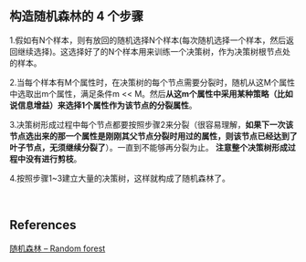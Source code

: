 ## 构造随机森林的 4 个步骤
1.假如有N个样本，则有放回的随机选择N个样本(每次随机选择一个样本，然后返回继续选择)。这选择好了的N个样本用来训练一个决策树，作为决策树根节点处的样本。

2.当每个样本有M个属性时，在决策树的每个节点需要分裂时，随机从这M个属性中选取出m个属性，满足条件m << M。然后**从这m个属性中采用某种策略（比如说信息增益）来选择1个属性作为该节点的分裂属性**。

3.决策树形成过程中每个节点都要按照步骤2来分裂（很容易理解，**如果下一次该节点选出来的那一个属性是刚刚其父节点分裂时用过的属性，则该节点已经达到了叶子节点，无须继续分裂了**）。一直到不能够再分裂为止。
**注意整个决策树形成过程中没有进行剪枝**。

4.按照步骤1~3建立大量的决策树，这样就构成了随机森林了。

&nbsp;
## References
[随机森林 – Random forest](https://easyai.tech/ai-definition/random-forest/)

